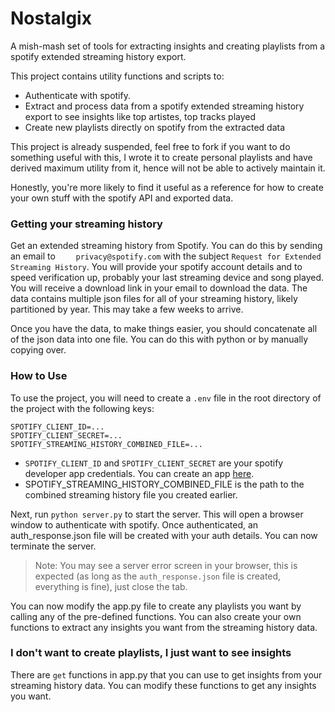 # Nostalgix

A mish-mash set of tools for extracting insights and creating playlists from a spotify extended streaming history export.

This project contains utility functions and scripts to:

- Authenticate with spotify.
- Extract and process data from a spotify extended streaming history export to see insights like top artistes, top tracks played
- Create new playlists directly on spotify from the extracted data

This project is already suspended, feel free to fork if you want to do something useful with this, I wrote it to create personal playlists and have derived maximum utility from it, hence will not be able to actively maintain it.

Honestly, you're more likely to find it useful as a reference for how to create your own stuff with the spotify API and exported data.

### Getting your streaming history

Get an extended streaming history from Spotify. You can do this by sending an email to `	privacy@spotify.com` with the subject `Request for Extended Streaming History`. You will provide your spotify account details and to speed verification up, probably your last streaming device and song played. You will receive a download link in your email to download the data. The data contains multiple json files for all of your streaming history, likely partitioned by year. This may take a few weeks to arrive.

Once you have the data, to make things easier, you should concatenate all of the json data into one file. You can do this with python or by manually copying over.

### How to Use
To use the project, you will need to create a `.env` file in the root directory of the project with the following keys:

```env
SPOTIFY_CLIENT_ID=...
SPOTIFY_CLIENT_SECRET=...
SPOTIFY_STREAMING_HISTORY_COMBINED_FILE=...
```

- `SPOTIFY_CLIENT_ID` and `SPOTIFY_CLIENT_SECRET` are your spotify developer app credentials. You can create an app [here](https://developer.spotify.com/dashboard/applications).
- SPOTIFY_STREAMING_HISTORY_COMBINED_FILE is the path to the combined streaming history file you created earlier.


Next, run `python server.py` to start the server. This will open a browser window to authenticate with spotify. Once authenticated, an auth_response.json file will be created with your auth details. You can now terminate the server.
> Note: You may see a server error screen in your browser, this is expected (as long as the `auth_response.json` file is created, everything is fine), just close the tab.

You can now modify the app.py file to create any playlists you want by calling any of the pre-defined functions. You can also create your own functions to extract any insights you want from the streaming history data.

### I don't want to create playlists, I just want to see insights

There are `get` functions in app.py that you can use to get insights from your streaming history data. You can modify these functions to get any insights you want.
